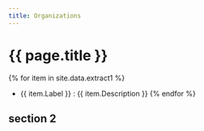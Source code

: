 ```yaml
---
title: Organizations
---
```


# {{ page.title }}
{% for item in site.data.extract1 %}
- {{ item.Label }} : {{ item.Description }}
{% endfor %}

## section 2
